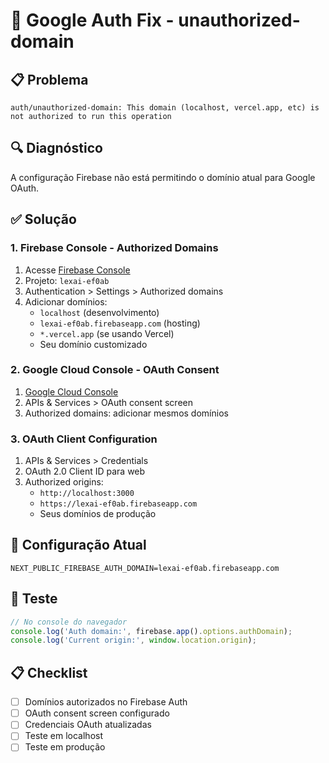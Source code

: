 # 🔧 Google Auth Fix - unauthorized-domain

## 📋 Problema
```
auth/unauthorized-domain: This domain (localhost, vercel.app, etc) is not authorized to run this operation
```

## 🔍 Diagnóstico
A configuração Firebase não está permitindo o domínio atual para Google OAuth.

## ✅ Solução

### 1. Firebase Console - Authorized Domains
1. Acesse [Firebase Console](https://console.firebase.google.com/)
2. Projeto: `lexai-ef0ab` 
3. Authentication > Settings > Authorized domains
4. Adicionar domínios:
   - `localhost` (desenvolvimento)
   - `lexai-ef0ab.firebaseapp.com` (hosting)
   - `*.vercel.app` (se usando Vercel)
   - Seu domínio customizado

### 2. Google Cloud Console - OAuth Consent
1. [Google Cloud Console](https://console.cloud.google.com/)
2. APIs & Services > OAuth consent screen
3. Authorized domains: adicionar mesmos domínios

### 3. OAuth Client Configuration
1. APIs & Services > Credentials
2. OAuth 2.0 Client ID para web
3. Authorized origins:
   - `http://localhost:3000`
   - `https://lexai-ef0ab.firebaseapp.com`
   - Seus domínios de produção

## 📝 Configuração Atual
```env
NEXT_PUBLIC_FIREBASE_AUTH_DOMAIN=lexai-ef0ab.firebaseapp.com
```

## 🧪 Teste
```javascript
// No console do navegador
console.log('Auth domain:', firebase.app().options.authDomain);
console.log('Current origin:', window.location.origin);
```

## 📋 Checklist
- [ ] Domínios autorizados no Firebase Auth
- [ ] OAuth consent screen configurado  
- [ ] Credenciais OAuth atualizadas
- [ ] Teste em localhost
- [ ] Teste em produção